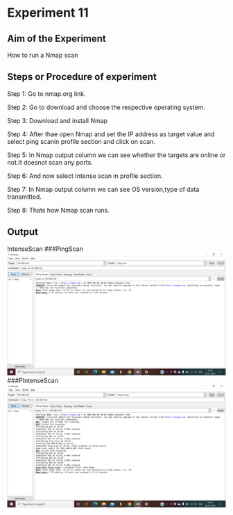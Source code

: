 # Experiment 11

## Aim of the Experiment
How to run a Nmap scan

## Steps or Procedure of experiment
Step 1: Go to nmap.org link.

Step 2: Go to download and choose the respective operating system.

Step 3: Download and install Nmap

Step 4: After thae open Nmap and set the IP address as target value and select ping scanin profile section and click on scan.

Step 5: In Nmap output column we can see whether the targets are online or not.It doesnot scan any ports.

Step 6: And now select Intense scan in profile section.

Step 7: In Nmap output column we can see OS version,type of data transmitted.

Step 8: Thats how Nmap scan runs.

## Output
IntenseScan
###PingScan
![ooutput](PingScan.png)
###PIntenseScan
![ooutput](IntenseScan.png)
